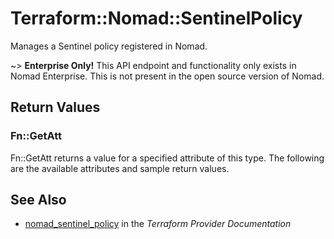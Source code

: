 # Terraform::Nomad::SentinelPolicy

Manages a Sentinel policy registered in Nomad.

~> **Enterprise Only!** This API endpoint and functionality only exists in
   Nomad Enterprise. This is not present in the open source version of Nomad.

## Return Values

### Fn::GetAtt

Fn::GetAtt returns a value for a specified attribute of this type. The following are the available attributes and sample return values.

## See Also

* [nomad_sentinel_policy](https://www.terraform.io/docs/providers/nomad/r/sentinel_policy.html) in the _Terraform Provider Documentation_